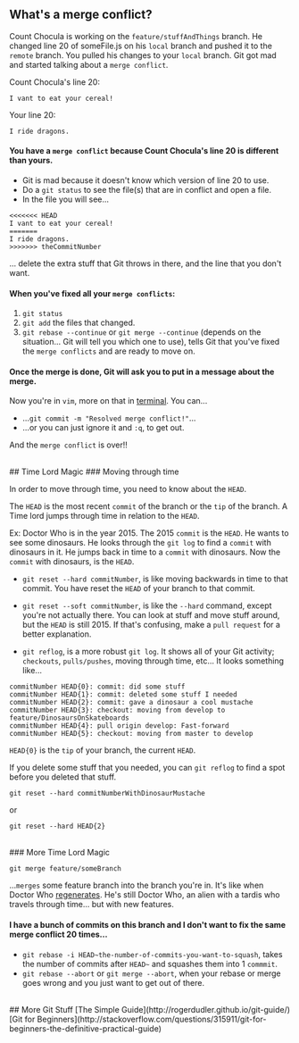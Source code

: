 ## What's a merge conflict?
Count Chocula is working on the `feature/stuffAndThings` branch. He changed line 20 of someFile.js on his `local` branch and pushed it to the `remote` branch. You pulled his changes to your `local` branch. Git got mad and started talking about a `merge conflict`.

Count Chocula's line 20:

	I vant to eat your cereal!

Your line 20:

	I ride dragons.

#### You have a `merge conflict` because Count Chocula's line 20 is different than yours. 
- Git is mad because it doesn't know which version of line 20 to use.
- Do a `git status` to see the file(s) that are in conflict and open a file.
- In the file you will see...

```
<<<<<<< HEAD
I vant to eat your cereal!
=======
I ride dragons.
>>>>>>> theCommitNumber
```
	
... delete the extra stuff that Git throws in there, and the line that you don't want.

#### When you've fixed all your `merge conflicts`:
1. `git status`
2. `git add` the files that changed.
3. `git rebase --continue` or `git merge --continue` (depends on the situation... Git will tell you which one to use), tells Git that you've fixed the `merge conflicts` and are ready to move on.

#### Once the merge is done, Git will ask you to put in a message about the merge.

Now you're in `vim`, more on that in [terminal](../terminal/terminal.md). You can...

- ...`git commit -m "Resolved merge conflict!"`...
- ...or you can just ignore it and `:q`, to get out.

And the `merge conflict` is over!!

<br>
## Time Lord Magic
### Moving through time

In order to move through time, you need to know about the `HEAD`.

The `HEAD` is the most recent `commit` of the branch or the `tip` of the branch. A Time lord jumps through time in relation to the `HEAD`.

Ex: Doctor Who is in the year 2015. The 2015 `commit` is the `HEAD`. He wants to see some dinosaurs. He looks through the `git log` to find a `commit` with dinosaurs in it. He jumps back in time to a `commit` with dinosaurs. Now the `commit` with dinosaurs, is the `HEAD`.

- `git reset --hard commitNumber`, is like moving backwards in time to that commit. You have reset the `HEAD` of your branch to that commit.

- `git reset --soft commitNumber`, is like the `--hard` command, except you're not actually there. You can look at stuff and move stuff around, but the `HEAD` is still 2015. If that's confusing, make a `pull request` for a better explanation.

- `git reflog`, is a more robust `git log`. It shows all of your Git activity; `checkouts`, `pulls/pushes`, moving through time, etc... It looks something like... 

```
commitNumber HEAD{0}: commit: did some stuff
commitNumber HEAD{1}: commit: deleted some stuff I needed
commitNumber HEAD{2}: commit: gave a dinosaur a cool mustache
commitNumber HEAD{3}: checkout: moving from develop to feature/DinosaursOnSkateboards
commitNumber HEAD{4}: pull origin develop: Fast-forward
commitNumber HEAD{5}: checkout: moving from master to develop
```

`HEAD{0}` is the `tip` of your branch, the current `HEAD`.

If you delete some stuff that you needed, you can `git reflog` to find a spot before you deleted that stuff.

```
git reset --hard commitNumberWithDinosaurMustache
```
or

```
git reset --hard HEAD{2}
```

<br>
### More Time Lord Magic

```
git merge feature/someBranch
``` 
...`merges` some feature branch into the branch you're in. It's like when Doctor Who [regenerates][regenerates]. He's still Doctor Who, an alien with a tardis who travels through time... but with new features.

#### I have a bunch of commits on this branch and I don't want to fix the same merge conflict 20 times...
- `git rebase -i HEAD~the-number-of-commits-you-want-to-squash`, takes the number of commits after `HEAD~` and squashes them into 1 `commmit`.
- `git rebase --abort` or `git merge --abort`, when your rebase or merge goes wrong and you just want to get out of there.

<br>
## More Git Stuff
[The Simple Guide](http://rogerdudler.github.io/git-guide/)
<br>
[Git for Beginners](http://stackoverflow.com/questions/315911/git-for-beginners-the-definitive-practical-guide)


[regenerates]: http://en.wikipedia.org/wiki/Regeneration_%28Doctor_Who%29